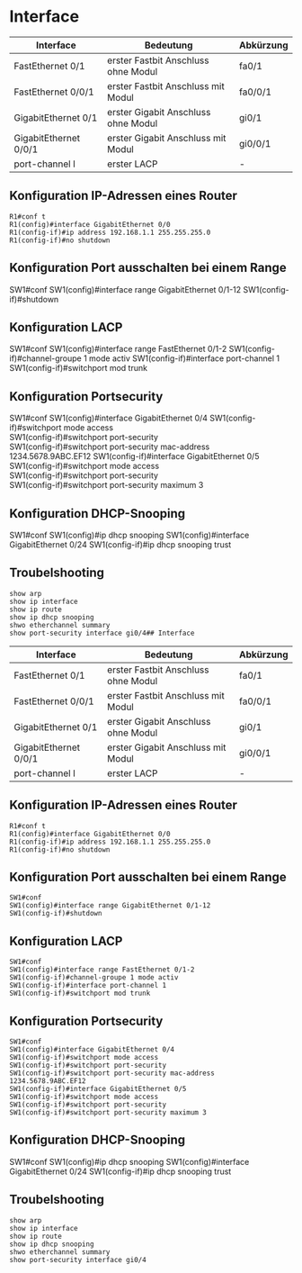 # Interface

| Interface             | Bedeutung                           | Abkürzung |
| --------------------- | ----------------------------------- | --------- |
| FastEthernet 0/1      | erster Fastbit Anschluss ohne Modul | fa0/1     |
| FastEthernet 0/0/1    | erster Fastbit Anschluss mit Modul  | fa0/0/1   |
| GigabitEthernet 0/1   | erster Gigabit Anschluss ohne Modul | gi0/1     |
| GigabitEthernet 0/0/1 | erster Gigabit Anschluss mit Modul  | gi0/0/1   |
| port-channel l        | erster LACP                         | -         |

## Konfiguration IP-Adressen eines Router

```
R1#conf t
R1(config)#interface GigabitEthernet 0/0
R1(config-if)#ip address 192.168.1.1 255.255.255.0
R1(config-if)#no shutdown
```

## Konfiguration Port ausschalten bei einem Range

SW1#conf SW1(config)#interface range GigabitEthernet 0/1-12 SW1(config-if)#shutdown

## Konfiguration LACP

SW1#conf SW1(config)#interface range FastEthernet 0/1-2 SW1(config-if)#channel-groupe 1 mode activ SW1(config-if)#interface port-channel 1 SW1(config-if)#switchport mod trunk

## Konfiguration Portsecurity

SW1#conf SW1(config)#interface GigabitEthernet 0/4 SW1(config-if)#switchport mode access\
SW1(config-if)#switchport port-security\
SW1(config-if)#switchport port-security mac-address 1234.5678.9ABC.EF12 SW1(config-if)#interface GigabitEthernet 0/5 SW1(config-if)#switchport mode access\
SW1(config-if)#switchport port-security\
SW1(config-if)#switchport port-security maximum 3

## Konfiguration DHCP-Snooping

SW1#conf SW1(config)#ip dhcp snooping SW1(config)#interface GigabitEthernet 0/24 SW1(config-if)#ip dhcp snooping trust

## Troubelshooting

```
show arp
show ip interface
show ip route
show ip dhcp snooping
shwo etherchannel summary
show port-security interface gi0/4## Interface
```

| Interface             | Bedeutung                           | Abkürzung |
| --------------------- | ----------------------------------- | --------- |
| FastEthernet 0/1      | erster Fastbit Anschluss ohne Modul | fa0/1     |
| FastEthernet 0/0/1    | erster Fastbit Anschluss mit Modul  | fa0/0/1   |
| GigabitEthernet 0/1   | erster Gigabit Anschluss ohne Modul | gi0/1     |
| GigabitEthernet 0/0/1 | erster Gigabit Anschluss mit Modul  | gi0/0/1   |
| port-channel l        | erster LACP                         | -         |

## Konfiguration IP-Adressen eines Router

```
R1#conf t
R1(config)#interface GigabitEthernet 0/0
R1(config-if)#ip address 192.168.1.1 255.255.255.0
R1(config-if)#no shutdown
```

## Konfiguration Port ausschalten bei einem Range

```
SW1#conf
SW1(config)#interface range GigabitEthernet 0/1-12
SW1(config-if)#shutdown
```

## Konfiguration LACP

```
SW1#conf
SW1(config)#interface range FastEthernet 0/1-2
SW1(config-if)#channel-groupe 1 mode activ
SW1(config-if)#interface port-channel 1
SW1(config-if)#switchport mod trunk
```

## Konfiguration Portsecurity

```
SW1#conf
SW1(config)#interface GigabitEthernet 0/4
SW1(config-if)#switchport mode access   
SW1(config-if)#switchport port-security   
SW1(config-if)#switchport port-security mac-address 1234.5678.9ABC.EF12
SW1(config-if)#interface GigabitEthernet 0/5
SW1(config-if)#switchport mode access   
SW1(config-if)#switchport port-security   
SW1(config-if)#switchport port-security maximum 3
```

## Konfiguration DHCP-Snooping

SW1#conf SW1(config)#ip dhcp snooping SW1(config)#interface GigabitEthernet 0/24 SW1(config-if)#ip dhcp snooping trust

## Troubelshooting

```
show arp
show ip interface
show ip route
show ip dhcp snooping
shwo etherchannel summary
show port-security interface gi0/4
```
